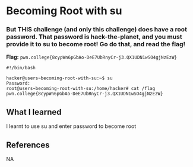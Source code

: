 # Becoming Root with su

### But THIS challenge (and only this challenge) does have a root password. That password is hack-the-planet, and you must provide it to su to become root! Go do that, and read the flag!

**Flag:** `pwn.college{8cypWn6pGbAo-DeE7UbRnyCr-j3.QX1UDN1wSO4gjNzEzW}`

```
#!/bin/bash

hacker@users~becoming-root-with-su:~$ su
Password:
root@users~becoming-root-with-su:/home/hacker# cat /flag
pwn.college{8cypWn6pGbAo-DeE7UbRnyCr-j3.QX1UDN1wSO4gjNzEzW}
```

## What I learned

I learnt to use su and enter password to become root

## References

NA
